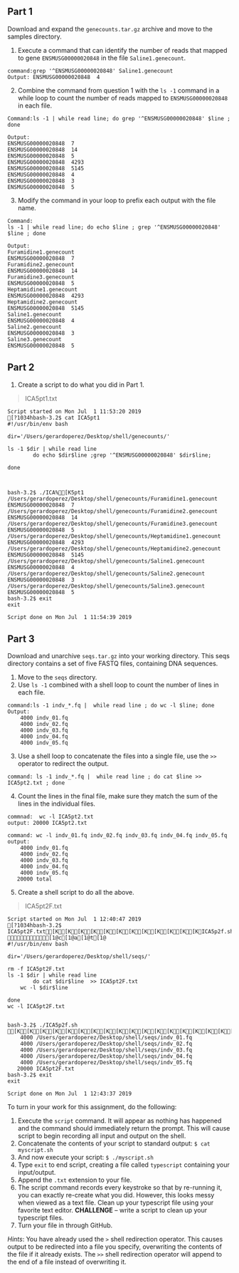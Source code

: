 ## Part 1
Download and expand the ```genecounts.tar.gz``` archive and move to the samples directory.
1.	Execute a command that can identify the number of reads that mapped to gene ```ENSMUSG00000020848``` in the file ```Saline1.genecount```.
```
command:grep '^ENSMUSG00000020848' Saline1.genecount
Output: ENSMUSG00000020848	4

```
2.	Combine the command from question 1 with the ```ls -1``` command in a while loop to count the number of reads mapped to ```ENSMUSG00000020848``` in each file.
```
Command:ls -1 | while read line; do grep '^ENSMUSG00000020848' $line ; done 

Output:
ENSMUSG00000020848	7
ENSMUSG00000020848	14
ENSMUSG00000020848	5
ENSMUSG00000020848	4293
ENSMUSG00000020848	5145
ENSMUSG00000020848	4
ENSMUSG00000020848	3
ENSMUSG00000020848	5

```
3.	Modify the command in your loop to prefix each output with the file name.
```
Command:
ls -1 | while read line; do echo $line ; grep '^ENSMUSG00000020848' $line ; done 

Output:
Furamidine1.genecount
ENSMUSG00000020848	7
Furamidine2.genecount
ENSMUSG00000020848	14
Furamidine3.genecount
ENSMUSG00000020848	5
Heptamidine1.genecount
ENSMUSG00000020848	4293
Heptamidine2.genecount
ENSMUSG00000020848	5145
Saline1.genecount
ENSMUSG00000020848	4
Saline2.genecount
ENSMUSG00000020848	3
Saline3.genecount
ENSMUSG00000020848	5
```

## Part 2
1.	Create a script to do what you did in Part 1.

>ICA5pt1.txt

```
Script started on Mon Jul  1 11:53:20 2019
[?1034hbash-3.2$ cat ICA5pt1
#!/usr/bin/env bash

dir='/Users/gerardoperez/Desktop/shell/genecounts/'

ls -1 $dir | while read line
        do echo $dir$line ;grep '^ENSMUSG00000020848' $dir$line;

done



bash-3.2$ ./ICA%[K5pt1
/Users/gerardoperez/Desktop/shell/genecounts/Furamidine1.genecount
ENSMUSG00000020848	7
/Users/gerardoperez/Desktop/shell/genecounts/Furamidine2.genecount
ENSMUSG00000020848	14
/Users/gerardoperez/Desktop/shell/genecounts/Furamidine3.genecount
ENSMUSG00000020848	5
/Users/gerardoperez/Desktop/shell/genecounts/Heptamidine1.genecount
ENSMUSG00000020848	4293
/Users/gerardoperez/Desktop/shell/genecounts/Heptamidine2.genecount
ENSMUSG00000020848	5145
/Users/gerardoperez/Desktop/shell/genecounts/Saline1.genecount
ENSMUSG00000020848	4
/Users/gerardoperez/Desktop/shell/genecounts/Saline2.genecount
ENSMUSG00000020848	3
/Users/gerardoperez/Desktop/shell/genecounts/Saline3.genecount
ENSMUSG00000020848	5
bash-3.2$ exit
exit

Script done on Mon Jul  1 11:54:39 2019

```

## Part 3
Download and unarchive ```seqs.tar.gz``` into your working directory. This seqs directory contains a set of five FASTQ files, containing DNA sequences.
1.	Move to the ```seqs``` directory.
2.	Use ```ls ‐1``` combined with a shell loop to count the number of lines in each file.
```
command:ls -1 indv_*.fq |  while read line ; do wc -l $line; done
Output:  
    4000 indv_01.fq
    4000 indv_02.fq
    4000 indv_03.fq
    4000 indv_04.fq
    4000 indv_05.fq

```
3.	Use a shell loop to concatenate the files into a single file, use the ```>>``` operator to redirect the output.
```
command: ls -1 indv_*.fq |  while read line ; do cat $line >> ICA5pt2.txt ; done
```
4.	Count the lines in the final file, make sure they match the sum of the lines in the individual files.
```
commnad:  wc -l ICA5pt2.txt
output: 20000 ICA5pt2.txt

command: wc -l indv_01.fq indv_02.fq indv_03.fq indv_04.fq indv_05.fq
output:  
    4000 indv_01.fq
    4000 indv_02.fq
    4000 indv_03.fq
    4000 indv_04.fq
    4000 indv_05.fq
   20000 total

```

5.	Create a shell script to do all the above.

>ICA5pt2F.txt


```
Script started on Mon Jul  1 12:40:47 2019
[?1034hbash-3.2$ ICA5pt2F.txt[K[K[K[K[K[K[K[K[K[K[K[KICA5p2f.sh [1@c[1@a[1@t[1@ 
#!/usr/bin/env bash

dir='/Users/gerardoperez/Desktop/shell/seqs/'

rm -f ICA5pt2F.txt
ls -1 $dir | while read line
        do cat $dir$line  >> ICA5pt2F.txt
	wc -l $dir$line

done
wc -l ICA5pt2F.txt 


bash-3.2$ ./ICA5p2f.sh                         [K[K[K[K[K[K[K[K[K[K[K[K[K[K[K[K[K[K[K[K[K[K[K[K[K
    4000 /Users/gerardoperez/Desktop/shell/seqs/indv_01.fq
    4000 /Users/gerardoperez/Desktop/shell/seqs/indv_02.fq
    4000 /Users/gerardoperez/Desktop/shell/seqs/indv_03.fq
    4000 /Users/gerardoperez/Desktop/shell/seqs/indv_04.fq
    4000 /Users/gerardoperez/Desktop/shell/seqs/indv_05.fq
   20000 ICA5pt2F.txt
bash-3.2$ exit
exit

Script done on Mon Jul  1 12:43:37 2019
```

To turn in your work for this assignment, do the following:
1.	Execute the ```script``` command. It will appear as nothing has happened and the command should immediately return the prompt. This will cause script to begin recording all input and output on the shell. 
2.	Concatenate the contents of your script to standard output: ```$ cat myscript.sh ```
3.	And now execute your script: ```$ ./myscript.sh``` 
4.	Type ```exit``` to end script, creating a file called ```typescript``` containing your input/output.
5.	Append the ```.txt``` extension to your file.
6.	The script command records every keystroke so that by re-running it, you can exactly re-create what you did. However, this looks messy when viewed as a text file. Clean up your typescript file using your favorite text editor. **CHALLENGE** – write a script to clean up your typescript files.
7.	Turn your file in through GitHub. 

*Hints*: You have already used the ```>``` shell redirection operator. This causes output to be redirected into a file you specify, overwriting the contents of the file if it already exists. The ```>>``` shell redirection operator will append to the end of a file instead of overwriting it.
